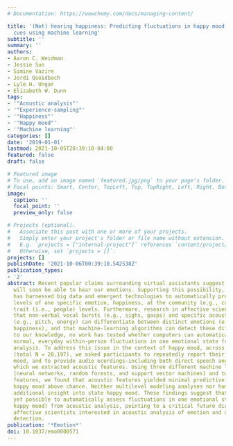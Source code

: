```yaml
---
# Documentation: https://wowchemy.com/docs/managing-content/

title: '(Not) hearing happiness: Predicting fluctuations in happy mood from acoustic
  cues using machine learning'
subtitle: ''
summary: ''
authors:
- Aaron C. Weidman
- Jessie Sun
- Simine Vazire
- Jordi Quoidbach
- Lyle H. Ungar
- Elizabeth W. Dunn
tags:
- '"Acoustic analysis"'
- '"Experience-sampling"'
- '"Happiness"'
- '"Happy mood"'
- '"Machine learning"'
categories: []
date: '2019-01-01'
lastmod: 2021-10-05T20:39:10-04:00
featured: false
draft: false

# Featured image
# To use, add an image named `featured.jpg/png` to your page's folder.
# Focal points: Smart, Center, TopLeft, Top, TopRight, Left, Right, BottomLeft, Bottom, BottomRight.
image:
  caption: ''
  focal_point: ''
  preview_only: false

# Projects (optional).
#   Associate this post with one or more of your projects.
#   Simply enter your project's folder or file name without extension.
#   E.g. `projects = ["internal-project"]` references `content/project/deep-learning/index.md`.
#   Otherwise, set `projects = []`.
projects: []
publishDate: '2021-10-06T00:39:10.542538Z'
publication_types:
- '2'
abstract: Recent popular claims surrounding virtual assistants suggest that computers
  will soon be able to hear our emotions. Supporting this possibility, promising work
  has harnessed big data and emergent technologies to automatically predict stable
  levels of one specific emotion, happiness, at the community (e.g., counties) and
  trait (i.e., people) levels. Furthermore, research in affective science has shown
  that non-verbal vocal bursts (e.g., sighs, gasps) and specific acoustic features
  (e.g., pitch, energy) can differentiate between distinct emotions (e.g., anger,
  happiness), and that machine-learning algorithms can detect these differences. Yet,
  to our knowledge, no work has tested whether computers can automatically detect
  normal, everyday within-person fluctuations in one emotional state from acoustic
  analysis. To address this issue in the context of happy mood, across three studies
  (total N = 20,197), we asked participants to repeatedly report their state happy
  mood, and to provide audio ecordings—including both direct speech and ambient sounds—from
  which we extracted acoustic features. Using three different machine learning algorithms
  (neural networks, random forests, and support vector machines) and two sets of acoustic
  features, we found that acoustic features yielded minimal predictive insight into
  happy mood above chance. Neither multilevel modeling analyses nor human coders provided
  additional insight into state happy mood. These findings suggest that it is not
  yet possible to automatically assess fluctuations in one emotional state (i.e.,
  happy mood) from acoustic analysis, pointing to a critical future direction for
  affective scientists interested in acoustic analysis of emotion and automated emotion
  detection.
publication: '*Emotion*'
doi: 10.1037/emo0000571
---
```

